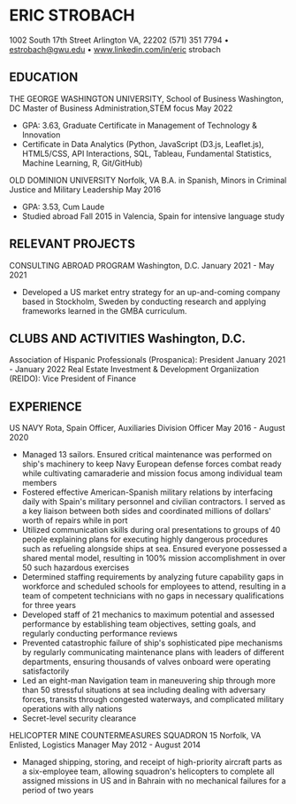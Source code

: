 # ERIC STROBACH
1002 South 17th Street Arlington VA, 22202 
 (571) 351 7794 • estrobach@gwu.edu • www.linkedin.com/in/eric strobach

## EDUCATION
THE GEORGE WASHINGTON UNIVERSITY, School of Business	Washington, DC
Master of Business Administration,STEM focus	May 2022
* GPA: 3.63, Graduate Certificate in Management of Technology & Innovation
* Certificate in Data Analytics (Python, JavaScript (D3.js, Leaflet.js), HTML5/CSS, API Interactions, SQL, Tableau, Fundamental Statistics, Machine Learning, R, Git/GitHub)
 
OLD DOMINION UNIVERSITY	Norfolk, VA
B.A. in Spanish, Minors in Criminal Justice and Military Leadership	May 2016
* GPA: 3.53, Cum Laude
* Studied abroad Fall 2015 in Valencia, Spain for intensive language study
 
## RELEVANT PROJECTS
CONSULTING ABROAD PROGRAM	Washington, D.C.
	January 2021 - May 2021
* Developed a US market entry strategy for an up-and-coming company based in Stockholm, Sweden by conducting research and applying frameworks learned in the GMBA curriculum.

## CLUBS AND ACTIVITIES	Washington, D.C.
Association of Hispanic Professionals (Prospanica): President	January 2021 - January 2022
Real Estate Investment & Development Organiization (REIDO): Vice President of Finance	
  
## EXPERIENCE
US NAVY	Rota, Spain
Officer, Auxiliaries Division Officer	May 2016 - August 2020
* Managed 13 sailors. Ensured critical maintenance was performed on ship's machinery to keep Navy European defense forces combat ready while cultivating camaraderie and mission focus among individual team members
* Fostered effective American-Spanish military relations by interfacing daily with Spain's military personnel and civilian contractors. I served as a key liaison between both sides and coordinated millions of dollars' worth of repairs while in port
* Utilized communication skills during oral presentations to groups of 40 people explaining plans for executing highly dangerous procedures such as refueling alongside ships at sea. Ensured everyone possessed a shared mental model, resulting in 100% mission accomplishment in over 50 such hazardous exercises
* Determined staffing requirements by analyzing future capability gaps in workforce and scheduled schools for employees to attend, resulting in a team of competent technicians with no gaps in necessary qualifications for three years
* Developed staff of 21 mechanics to maximum potential and assessed performance by establishing team objectives, setting goals, and regularly conducting performance reviews
* Prevented catastrophic failure of ship's sophisticated pipe mechanisms by regularly communicating maintenance plans with leaders of different departments, ensuring thousands of valves onboard were operating satisfactorily
* Led an eight-man Navigation team in maneuvering ship through more than 50 stressful situations at sea including dealing with adversary forces, transits through congested waterways, and complicated military operations with ally nations
* Secret-level security clearance
 
HELICOPTER MINE COUNTERMEASURES SQUADRON 15	Norfolk, VA
Enlisted, Logistics Manager	May 2012 - August 2014
* Managed shipping, storing, and receipt of high-priority aircraft parts as a six-employee team, allowing squadron's helicopters to complete all assigned missions in US and in Bahrain with no mechanical failures for a period of two years
